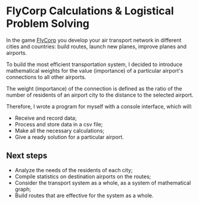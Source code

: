 # FlyCorp Calculations & Logistical Problem Solving

In the game [FlyCorp](https://store.steampowered.com/app/1372530/Fly_Corp/) you develop your air transport network in different cities and countries: build routes, launch new planes, improve planes and airports.

To build the most efficient transportation system, I decided to introduce mathematical weights for the value (importance) of a particular airport's connections to all other airports. 

The weight (importance) of the connection is defined as the ratio of the number of residents of an airport city to the distance to the selected airport.

Therefore, I wrote a program for myself with a console interface, which will: 
- Receive and record data; 
- Process and store data in a csv file; 
- Make all the necessary calculations;
- Give a ready solution for a particular airport.

## Next steps
- Analyze the needs of the residents of each city;
- Compile statistics on destination airports on the routes;
- Consider the transport system as a whole, as a system of mathematical graph;
- Build routes that are effective for the system as a whole.
